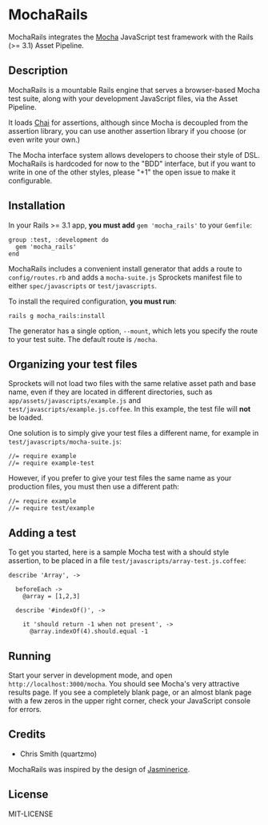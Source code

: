 # MochaRails

MochaRails integrates the [Mocha](http://visionmedia.github.com/mocha/) JavaScript test framework with the Rails (>= 3.1) Asset Pipeline.

## Description

MochaRails is a mountable Rails engine that serves a browser-based Mocha test suite, along with your development JavaScript files, via the Asset Pipeline.

It loads [Chai](http://chaijs.com) for assertions, although since Mocha is decoupled from the assertion library, you can
use another assertion library if you choose (or even write your own.)

The Mocha interface system allows developers to choose their style of DSL. MochaRails is hardcoded for now to the
"BDD" interface, but if you want to write in one of the other styles, please "+1" the open issue to make it configurable.

## Installation

In your Rails >= 3.1 app, **you must add** `gem 'mocha_rails'` to your `Gemfile`:

```
group :test, :development do
  gem 'mocha_rails'
end
```
MochaRails includes a convenient install generator that adds a route to `config/routes.rb` and adds a `mocha-suite.js`
Sprockets manifest file to either `spec/javascripts` or `test/javascripts`.

To install the required configuration, **you must run**:

```
rails g mocha_rails:install
```

The generator has a single option, `--mount`, which lets you specify the route to your test suite. The default
route is `/mocha`.

## Organizing your test files

Sprockets will not load two files with the same relative asset path and base name, even if they are located in different directories, such
as `app/assets/javascripts/example.js` and `test/javascripts/example.js.coffee`. In this example, the test file will
**not** be loaded.

One solution is to simply give your test files a different name, for example in `test/javascripts/mocha-suite.js`:

```
//= require example
//= require example-test
```

However, if you prefer to give your test files the same name as your production files, you must then use a different path:

```
//= require example
//= require test/example
```

## Adding a test

To get you started, here is a sample Mocha test with a should style assertion, to be placed in a file
`test/javascripts/array-test.js.coffee`:

```
describe 'Array', ->

  beforeEach ->
    @array = [1,2,3]

  describe '#indexOf()', ->

    it 'should return -1 when not present', ->
      @array.indexOf(4).should.equal -1
```

## Running

Start your server in development mode, and open `http://localhost:3000/mocha`. You should see Mocha's very attractive results page. If you
see a completely blank page, or an almost blank page with a few zeros in the upper right corner, check your JavaScript console for errors.

## Credits

* Chris Smith (quartzmo)

MochaRails was inspired by the design of [Jasminerice](https://github.com/bradphelan/jasminerice).

## License

MIT-LICENSE
